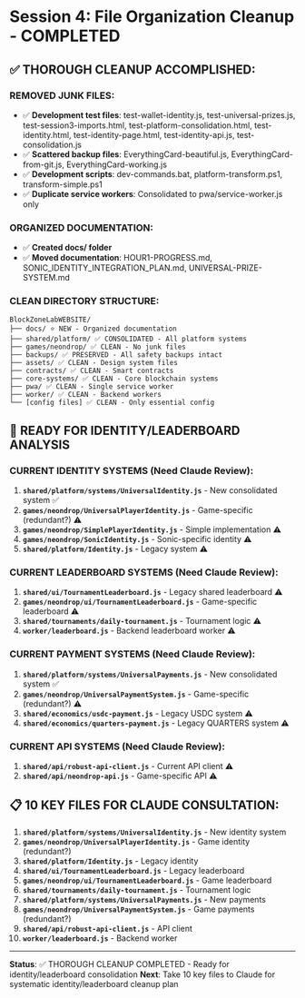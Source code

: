 # Session 4: File Organization Cleanup - COMPLETED

## ✅ THOROUGH CLEANUP ACCOMPLISHED:

### REMOVED JUNK FILES:
- ✅ **Development test files**: test-wallet-identity.js, test-universal-prizes.js, test-session3-imports.html, test-platform-consolidation.html, test-identity.html, test-identity-page.html, test-identity-api.js, test-consolidation.js
- ✅ **Scattered backup files**: EverythingCard-beautiful.js, EverythingCard-from-git.js, EverythingCard-working.js
- ✅ **Development scripts**: dev-commands.bat, platform-transform.ps1, transform-simple.ps1
- ✅ **Duplicate service workers**: Consolidated to pwa/service-worker.js only

### ORGANIZED DOCUMENTATION:
- ✅ **Created docs/ folder**
- ✅ **Moved documentation**: HOUR1-PROGRESS.md, SONIC_IDENTITY_INTEGRATION_PLAN.md, UNIVERSAL-PRIZE-SYSTEM.md

### CLEAN DIRECTORY STRUCTURE:
```
BlockZoneLabWEBSITE/
├── docs/ ⭐ NEW - Organized documentation
├── shared/platform/ ✅ CONSOLIDATED - All platform systems
├── games/neondrop/ ✅ CLEAN - No junk files
├── backups/ ✅ PRESERVED - All safety backups intact
├── assets/ ✅ CLEAN - Design system files
├── contracts/ ✅ CLEAN - Smart contracts
├── core-systems/ ✅ CLEAN - Core blockchain systems
├── pwa/ ✅ CLEAN - Single service worker
├── worker/ ✅ CLEAN - Backend workers
└── [config files] ✅ CLEAN - Only essential config
```

## 🎯 READY FOR IDENTITY/LEADERBOARD ANALYSIS

### CURRENT IDENTITY SYSTEMS (Need Claude Review):
1. **`shared/platform/systems/UniversalIdentity.js`** - New consolidated system ✅
2. **`games/neondrop/UniversalPlayerIdentity.js`** - Game-specific (redundant?) ⚠️
3. **`games/neondrop/SimplePlayerIdentity.js`** - Simple implementation ⚠️
4. **`games/neondrop/SonicIdentity.js`** - Sonic-specific identity ⚠️
5. **`shared/platform/Identity.js`** - Legacy system ⚠️

### CURRENT LEADERBOARD SYSTEMS (Need Claude Review):
1. **`shared/ui/TournamentLeaderboard.js`** - Legacy shared leaderboard ⚠️
2. **`games/neondrop/ui/TournamentLeaderboard.js`** - Game-specific leaderboard ⚠️
3. **`shared/tournaments/daily-tournament.js`** - Tournament logic ⚠️
4. **`worker/leaderboard.js`** - Backend leaderboard worker ⚠️

### CURRENT PAYMENT SYSTEMS (Need Claude Review):
1. **`shared/platform/systems/UniversalPayments.js`** - New consolidated system ✅
2. **`games/neondrop/UniversalPaymentSystem.js`** - Game-specific (redundant?) ⚠️
3. **`shared/economics/usdc-payment.js`** - Legacy USDC system ⚠️
4. **`shared/economics/quarters-payment.js`** - Legacy QUARTERS system ⚠️

### CURRENT API SYSTEMS (Need Claude Review):
1. **`shared/api/robust-api-client.js`** - Current API client ⚠️
2. **`shared/api/neondrop-api.js`** - Game-specific API ⚠️

## 📋 10 KEY FILES FOR CLAUDE CONSULTATION:

1. **`shared/platform/systems/UniversalIdentity.js`** - New identity system
2. **`games/neondrop/UniversalPlayerIdentity.js`** - Game identity (redundant?)
3. **`shared/platform/Identity.js`** - Legacy identity
4. **`shared/ui/TournamentLeaderboard.js`** - Legacy leaderboard
5. **`games/neondrop/ui/TournamentLeaderboard.js`** - Game leaderboard
6. **`shared/tournaments/daily-tournament.js`** - Tournament logic
7. **`shared/platform/systems/UniversalPayments.js`** - New payments
8. **`games/neondrop/UniversalPaymentSystem.js`** - Game payments (redundant?)
9. **`shared/api/robust-api-client.js`** - API client
10. **`worker/leaderboard.js`** - Backend worker

---
**Status**: ✅ THOROUGH CLEANUP COMPLETED - Ready for identity/leaderboard consolidation
**Next**: Take 10 key files to Claude for systematic identity/leaderboard cleanup plan
